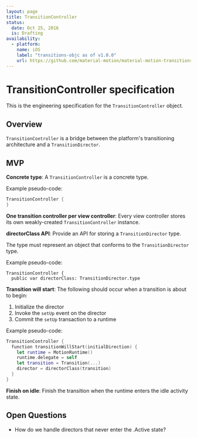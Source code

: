 ```yaml
---
layout: page
title: TransitionController
status:
  date: Oct 25, 2016
  is: Drafting
availability:
  - platform:
    name: iOS
    label: "transitions-objc as of v1.0.0"
    url: https://github.com/material-motion/material-motion-transitions-objc
---
```


# TransitionController specification

This is the engineering specification for the `TransitionController` object.

## Overview

`TransitionController` is a bridge between the platform's transitioning architecture and a `TransitionDirector`.

## MVP

**Concrete type**: A `TransitionController` is a concrete type.

Example pseudo-code:

```swift
TransitionController {
}
```

**One transition controller per view controller**: Every view controller stores its own weakly-created `TransitionController` instance.

**directorClass API**: Provide an API for storing a `TransitionDirector` type.

The type must represent an object that conforms to the `TransitionDirector` type.

Example pseudo-code:

    TransitionController {
      public var directorClass: TransitionDirector.type

**Transition will start**: The following should occur when a transition is about to begin:

1. Initialize the director
2. Invoke the `setUp` event on the director
3. Commit the `setUp` transaction to a runtime

Example pseudo-code:

```swift
TransitionController {
  function transitionWillStart(initialDirection) {
    let runtime = MotionRuntime()
    runtime.delegate = self
    let transition = Transition(...)
    director = directorClass(transition)
  }
}
```

**Finish on idle**: Finish the transition when the runtime enters the idle activity state.

## Open Questions

- How do we handle directors that never enter the .Active state?
